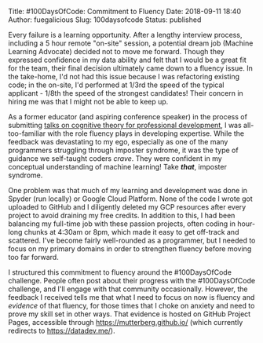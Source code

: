 Title: #100DaysOfCode: Commitment to Fluency
Date: 2018-09-11 18:40
Author: fuegalicious
Slug: 100daysofcode
Status: published

Every failure is a learning opportunity. After a lengthy interview
process, including a 5 hour remote "on-site" session, a potential dream
job (Machine Learning Advocate) decided not to move me forward. Though
they expressed confidence in my data ability and felt that I would be a
great fit for the team, their final decision ultimately came down to a
fluency issue. In the take-home, I'd not had this issue because I was
refactoring existing code; in the on-site, I'd performed at 1/3rd the
speed of the typical applicant - 1/8th the speed of the strongest
candidates! Their concern in hiring me was that I might not be able to
keep up.

As a former educator (and aspiring conference speaker) in the process of
submitting [talks on cognitive theory for professional
development](https://www.papercall.io/speakers/mutter/speaker_talks/90817-teaching-yourself-to-learn-again-cognitive-theory-for-professional-development),
I was all-too-familiar with the role fluency plays in developing
expertise. While the feedback was devastating to my ego, especially as
one of the many programmers struggling through imposter syndrome, it was
the type of guidance we self-taught coders *crave*. They were confident
in my conceptual understanding of machine learning! Take ***that***,
imposter syndrome.

One problem was that much of my learning and development was done in
Spyder (run locally) or Google Cloud Platform. None of the code I wrote
got uploaded to GitHub and I diligently deleted my GCP resources after
every project to avoid draining my free credits. In addition to this, I
had been balancing my full-time job with these passion projects, often
coding in hour-long chunks at 4:30am or 8pm, which made it easy to get
off-track and scattered. I've become fairly well-rounded as a
programmer, but I needed to focus on my primary domains in order to
strengthen fluency before moving too far forward.

I structured this commitment to fluency around the \#100DaysOfCode
challenge. People often post about their progress with the
\#100DaysOfCode challenge, and I'll engage with that community
occasionally. However, the feedback I received tells me that what I need
to focus on now is fluency and *evidence* of that fluency, for those
times that I choke on anxiety and need to prove my skill set in other
ways. That evidence is hosted on GitHub Project Pages, accessible
through <https://mutterberg.github.io/> (which currently redirects
to <https://datadev.me/>).
